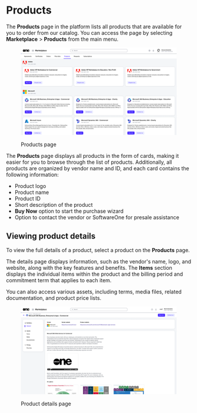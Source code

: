 # Products

The **Products** page in the platform lists all products that are available for you to order from our catalog. You can access the page by selecting **Marketplace** > **Products** from the main menu.

<figure><img src="../../.gitbook/assets/image (995).png" alt=""><figcaption><p>Products page</p></figcaption></figure>

The **Products** page displays all products in the form of cards, making it easier for you to browse through the list of products. Additionally, all products are organized by vendor name and ID, and each card contains the following information:

* Product logo
* Product name
* Product ID
* Short description of the product
* **Buy Now** option to start the purchase wizard
* Option to contact the vendor or SoftwareOne for presale assistance

## Viewing product details

To view the full details of a product, select a product on the **Products** page.&#x20;

The details page displays information, such as the vendor's name, logo, and website, along with the key features and benefits. The **Items** section displays the individual items within the product and the billing period and commitment term that applies to each item.

You can also access various assets, including terms, media files, related documentation, and product price lists.&#x20;

<figure><img src="../../.gitbook/assets/contact_us_details_page.png" alt=""><figcaption><p>Product details page</p></figcaption></figure>
